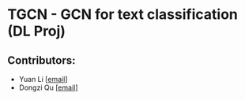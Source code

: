 # TGCN - GCN for text classification (DL Proj)
## Contributors:
* Yuan Li [[email](yl6606@nyu.edu)]
* Dongzi Qu [[email](dq394@nyu.edu)]
